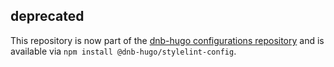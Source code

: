 ## deprecated

This repository is now part of the [dnb-hugo configurations repository](https://github.com/dnb-hugo/configurations) and is available via `npm install @dnb-hugo/stylelint-config`.
